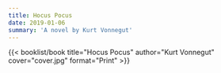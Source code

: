 ```yaml
---
title: Hocus Pocus
date: 2019-01-06
summary: 'A novel by Kurt Vonnegut'
---
```


{{< booklist/book
title="Hocus Pocus"
author="Kurt Vonnegut"
cover="cover.jpg"
format="Print" >}}
